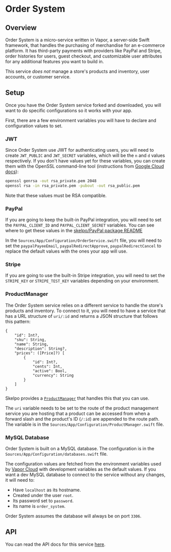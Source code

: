 # Order System

## Overview

Order System is a micro-service written in Vapor, a server-side Swift framework, that handles the purchasing of merchandise for an e-commerce platform. It has third-party payments with providers like PayPal and Stripe, order histories for users, guest checkout, and customizable user attributes for any additional features you want to build in.

This service _does not_ manage a store's products and inventory, user accounts, or customer service.

## Setup

Once you have the Order System service forked and downloaded, you will want to do specific configurations so it works with your app.

First, there are a few environment variables you will have to declare and configuration values to set.

### JWT

Since Order System use JWT for authenticating users, you will need to create `JWT_PUBLIC` and `JWT_SECRET` variables, which will be the `n` and `d` values respectively. If you don't have values yet for these variables, you can create them with the OpenSSL command-line tool (instructions from [Google Cloud docs](https://cloud.google.com/iot/docs/how-tos/credentials/keys#generating_an_rs256_key)):

```bash
openssl genrsa -out rsa_private.pem 2048
openssl rsa -in rsa_private.pem -pubout -out rsa_public.pem
```

Note that these values must be RSA compatible.

### PayPal

If you are going to keep the built-in PayPal integration, you will need to set the `PAYPAL_CLIENT_ID` and `PAYPAL_CLIENT_SECRET` variables. You can see where to get these values in the [skelpo/PayPal package README](https://github.com/skelpo/PayPal#configuration)

In the `Sources/App/Configuration/OrderService.swift` file, you will need to set the `paypalPayeeEmail`, `paypalRedirectApprove`, `paypalRedirectCancel` to replace the default values with the ones your app will use.

### Stripe

If you are going to use the built-in Stripe integration, you will need to set the `STRIPE_KEY` or `STRIPE_TEST_KEY` variables depending on your environment.

### ProductManager

The Order System service relies on a different service to handle the store's products and inventory. To connect to it, you will need to have a service that has a URL structure of `uri/:id` and returns a JSON structure that follows this pattern:

```
{
	"id": Int?,
	"sku": String,
	"name": String,
	"description": String?,
	"prices": ([Price]?) [
		{
			"id": Int?,
			"cents": Int,
			"active": Bool,
			"currency": String
		}
	]
}
```

Skelpo provides a [`ProductManager`](https://github.com/skelpo/ProductManager) that handles this that you can use.

The `uri` variable needs to be set to the route of the product management service you are hosting that a product can be accessed from when a forward slash and the product's ID (`/:id`) are appended to the route path. The variable is in the `Sources/App/Configuration/ProductManager.swift` file.

### MySQL Database

Order System is built on a MySQL database. The configuration is in the `Sources/App/Configuration/databases.swift` file.

The configuration values are fetched from the environment variables used by [Vapor Cloud](https://vapor.cloud/) with development variables as the default values. If you want a dev MySQL database to connect to the service without any changes, it will need to:

 - Have `localhost` as its hostname.
 - Created under the user `root`.
 - Its password set to `password`.
 - Its name is `order_system`.

Order System assumes the database will always be on port `3306`.

## API

You can read the API docs for this service [here](https://documenter.getpostman.com/view/1912959/RzZ3L2tj).


